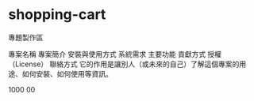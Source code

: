 # shopping-cart

專題製作區

專案名稱
專案簡介
安裝與使用方式
系統需求
主要功能
貢獻方式
授權（License）
聯絡方式
它的作用是讓別人（或未來的自己）了解這個專案的用途、如何安裝、如何使用等資訊。

1000
00
